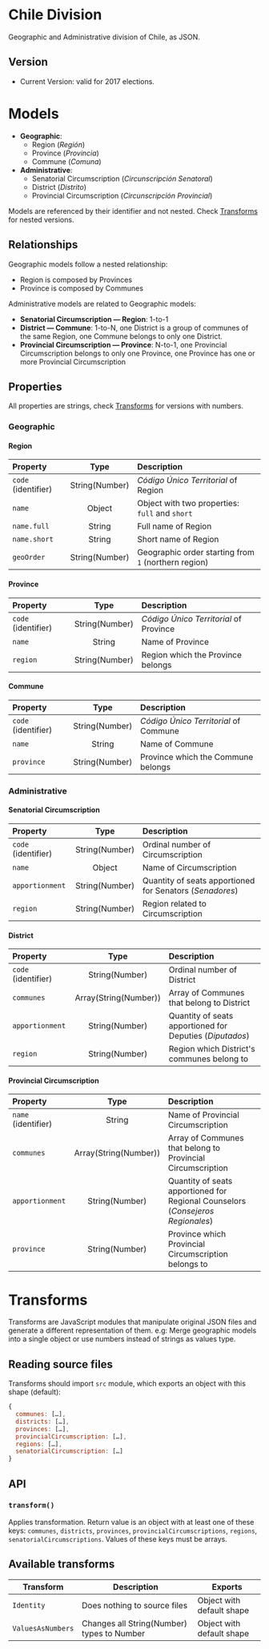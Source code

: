# Chile Division
Geographic and Administrative division of Chile, as JSON.

## Version
* Current Version: valid for 2017 elections.

# Models

* **Geographic**:
  * Region (*Región*)
  * Province (*Provincia*)
  * Commune (*Comuna*)
* **Administrative**:
  * Senatorial Circumscription (*Circunscripción Senatoral*)
  * District (*Distrito*)
  * Provincial Circumscription (*Circunscripción Provincial*)

Models are referenced by their identifier and not nested. Check [Transforms](#transforms) for nested versions.

## Relationships
Geographic models follow a nested relationship:
* Region is composed by Provinces
* Province is composed by Communes

Administrative models are related to Geographic models:
* **Senatorial Circumscription — Region**: 1-to-1
* **District — Commune**: 1-to-N, one District is a group of communes of the same Region, one Commune belongs to only one District.
* **Provincial Circumscription — Province**: N-to-1, one Provincial Circumscription belongs to only one Province, one Province has one or more Provincial Circumscription


## Properties
All properties are strings, check [Transforms](#transforms) for versions with numbers.

### Geographic
#### Region
| Property | Type | Description |
|:-|:-:|:-|
| `code` (identifier) | String(Number) | *Código Único Territorial* of Region |
|`name` | Object | Object with two properties: `full` and `short` |
| `name.full` | String | Full name of Region |
| `name.short` | String | Short name of Region |
| `geoOrder` | String(Number) | Geographic order starting from `1` (northern region) |

#### Province
| Property | Type | Description |
|:-|:-:|:-|
| `code` (identifier) | String(Number) | *Código Único Territorial* of Province |
|`name` | String | Name of Province |
| `region` | String(Number) | Region which the Province belongs |

#### Commune

| Property | Type | Description |
|:-|:-:|:-|
| `code` (identifier) | String(Number) | *Código Único Territorial* of Commune |
|`name` | String | Name of Commune |
| `province` | String(Number) | Province which the Commune belongs |

### Administrative

#### Senatorial Circumscription

| Property | Type | Description |
|:-|:-:|:-|
| `code` (identifier) | String(Number) | Ordinal number of Circumscription |
|`name` | Object | Name of Circumscription |
| `apportionment` | String(Number) | Quantity of seats apportioned for Senators (*Senadores*) |
| `region` | String(Number) | Region related to Circumscription |

#### District

| Property | Type | Description |
|:-|:-:|:-|
| `code` (identifier) | String(Number) | Ordinal number of District |
|`communes` | Array(String(Number)) | Array of Communes that belong to District |
| `apportionment` | String(Number) | Quantity of seats apportioned for Deputies (*Diputados*) |
| `region` | String(Number) | Region which District's communes belong to |

#### Provincial Circumscription

| Property | Type | Description |
|:-|:-:|:-|
| `name` (identifier) | String | Name of Provincial Circumscription |
|`communes` | Array(String(Number)) | Array of Communes that belong to Provincial Circumscription |
| `apportionment` | String(Number) | Quantity of seats apportioned for Regional Counselors (*Consejeros Regionales*) |
| `province` | String(Number) | Province which Provincial Circumscription belongs to |

# Transforms

Transforms are JavaScript modules that manipulate original JSON files and generate a different representation of them. e.g: Merge geographic models into a single object or use numbers instead of strings as values type.

## Reading source files
Transforms should import `src` module, which exports an object with this shape (default):
```js
{
  communes: […],
  districts: […],
  provinces: […],
  provincialCircumscription: […],
  regions: […],
  senatorialCircumscription: […]
}
```

## API
### `transform()`
Applies transformation. Return value is an object with at least one of these keys: `communes`, `districts`, `provinces`, `provincialCircumscriptions`, `regions`, `senatorialCircumscriptions`. Values of these keys must be arrays.

## Available transforms
| Transform | Description | Exports |
|-|-|-|
| `Identity` | Does nothing to source files | Object with default shape |
|`ValuesAsNumbers`| Changes all String(Number) types to Number | Object with default shape |
